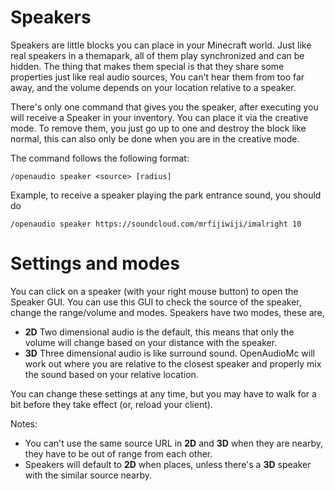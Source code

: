 # Speakers
Speakers are little blocks you can place in your Minecraft world. Just like real speakers in a themapark, all of them play synchronized and can be hidden. The thing that makes them special is that they share some properties just like real audio sources, You can't hear them from too far away, and the volume depends on your location relative to a speaker.

There's only one command that gives you the speaker, after executing you will receive a Speaker in your inventory. You can place it via the creative mode. To remove them, you just go up to one and destroy the block like normal, this can also only be done when you are in the creative mode.

The command follows the following format:
```
/openaudio speaker <source> [radius]
```

Example, to receive a speaker playing the park entrance sound, you should do
```
/openaudio speaker https://soundcloud.com/mrfijiwiji/imalright 10
```

# Settings and modes
You can click on a speaker (with your right mouse button) to open the Speaker GUI.
You can use this GUI to check the source of the speaker, change the range/volume and modes.
Speakers have two modes, these are,
- **2D** Two dimensional audio is the default, this means that only the volume will change based on your distance with the speaker.
- **3D** Three dimensional audio is like surround sound. OpenAudioMc will work out where you are relative to the closest speaker and properly mix the sound based on your relative location.

You can change these settings at any time, but you may have to walk for a bit before they take effect (or, reload your client).

Notes:
- You can't use the same source URL in **2D** and **3D** when they are nearby, they have to be out of range from each other.
- Speakers will default to **2D** when places, unless there's a **3D** speaker with the similar source nearby.